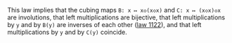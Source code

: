 This law implies that the cubing maps `B: x ↦ x◇(x◇x)` and `C: x ↦ (x◇x)◇x` are involutions, that left multiplications are bijective, that left multiplications by `y` and by `B(y)` are inverses of each other ([law 1122](https://teorth.github.io/equational_theories/implications/?1122)), and that left multiplications by `y` and by `C(y)` coincide.
